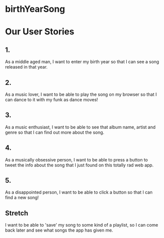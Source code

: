 # birthYearSong

<h1>Our User Stories</h1>

<h2>1.</h2>
<p>
  As a middle aged man, I want to enter my birth year so that I can see a song released in that year.
</p>

<h2>2.</h2>
<p>
  As a music lover, I want to be able to play the song on my browser so that I can dance to it with my funk as dance moves!
</p>

<h2>3.</h2>
<p>
  As a music enthusiast, I want to be able to see that album name, artist and genre so that I can find out more about the song.
</p>

<h2>4.</h2>
<p>
  As a musically obsessive person, I want to be able to press a button to tweet the info about the song that I just found on this totally rad web app.
</p>

<h2>5.</h2>
<p>
  As a disappointed person, I want to be able to click a button so that I can find a new song!
</p>

<h2>Stretch</h2>
<p>
  I want to be able to 'save' my song to some kind of a playlist, so I can come back later and see what songs the app has given me.
</p>

